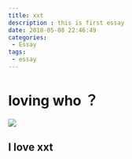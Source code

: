 ```yaml
---
title: xxt
description : this is first essay
date: 2018-05-08 22:46:49
categories:
 - Essay
tags:
 - essay
---
```


# loving who ？

<!-- more -->

![](http://ww2.sinaimg.cn/mw690/81b78497jw1emfgwil5xkj21hc0u0tpm.jpg)

## I love xxt
